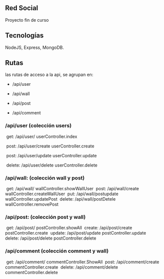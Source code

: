 ## Red Social

Proyecto fin de curso

## Tecnologías

NodeJS, Express, MongoDB.

 

## Rutas

las rutas de acceso a la api, se agrupan en:

- /api/user

- /api/wall

- /api/post

- /api/comment


### /api/user (colección users)

​	get:		/api/user/	 		userController.index

​	post:	/api/user/create		userController.create

​	post:	/api/user/update		userController.update

​	delete:	/api/user/delete		userController.delete

### /api/wall: (colección wall y post)

​	get: 	/api/wall/  			wallController.showWallUser
​	post: 	/api/wall/create 		wallController.createWallUser
​	put:		/api/wall/postupdate	 wallController.updatePost 
​	delete:	/api/wall/postDetele	wallController.removePost	

### /api/post: (colección post y wall)

​	get:		/api/post/			postController.showAll 
​	create:  	/api/post/create		postController.create
​	update: 	/api/post/update		postController.update
​	delete: 	/api/post/delete		postController.delete

### /api/comment (colección comment y wall)

​	get:		/api/comment/	 	commentController.ShowAll
​	post:	/api/comment/create	commentController.create
​	delete:	/api/comment/delete	commentController.delete
